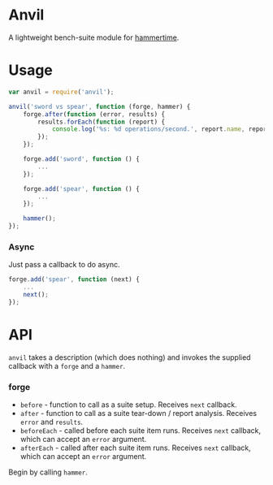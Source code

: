 # Anvil

A lightweight bench-suite module for [hammertime](https://github.com/tlivings/hammertime).

# Usage

```javascript
var anvil = require('anvil');

anvil('sword vs spear', function (forge, hammer) {
    forge.after(function (error, results) {
        results.forEach(function (report) {
            console.log('%s: %d operations/second.', report.name, report.ops);
        });
    });

    forge.add('sword', function () {
        ...
    });

    forge.add('spear', function () {
        ...
    });

    hammer();
});
```

### Async

Just pass a callback to do async.

```javascript
forge.add('spear', function (next) {
    ...
    next();
});
```

# API

`anvil` takes a description (which does nothing) and invokes the supplied callback with a `forge` and a `hammer`.

### forge

* `before` - function to call as a suite setup. Receives `next` callback.
* `after` - function to call as a suite tear-down / report analysis. Receives `error` and `results`.
* `beforeEach` - called before each suite item runs. Receives `next` callback, which can accept an `error` argument.
* `afterEach` - called after each suite item runs. Receives `next` callback, which can accept an `error` argument.

Begin by calling `hammer`.